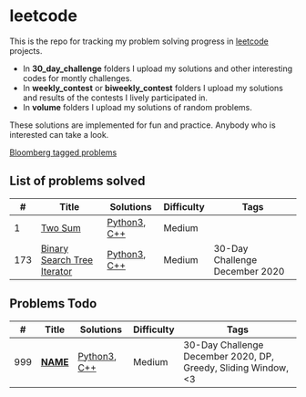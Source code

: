 # leetcode

This is the repo for tracking my problem solving progress in [leetcode](https://leetcode.com/) projects.

- In **30_day_challenge** folders I upload my solutions and other interesting codes for montly challenges.
- In **weekly_contest** or **biweekly_contest** folders I upload my solutions and results of the contests I lively participated in.
- In **volume** folders I upload my solutions of random problems.

These solutions are implemented for fun and practice. Anybody who is interested can take a look.

[Bloomberg tagged problems](https://gist.github.com/jayant91089/97587cfdbb8de413e59761859295efed)

## List of problems solved

| # | Title | Solutions | Difficulty | Tags |
|---| ----- | --------- | ---------- | ---- |
|1|[Two Sum](https://leetcode.com/problems/two-sum/) | [Python3](./30_day_challenge_2020_December/1_two_sum.py), [C++](./30_day_challenge_2020_December/1_two_sum.cpp) |Medium|  |
|173|[Binary Search Tree Iterator](https://leetcode.com/problems/binary-search-tree-iterator/) | [Python3](./30_day_challenge_2020_December/173_binary_search_tree_iterator.py), [C++](./30_day_challenge_2020_December/173_binary_search_tree_iterator.cpp) |Medium| 30-Day Challenge December 2020 |


## Problems Todo

| # | Title | Solutions | Difficulty | Tags |
|---| ----- | --------- | ---------- | ---- |
|999|[__NAME__](__link__) | [Python3](./__folder__/__name__.py), [C++](./__folder__/name.cpp) |Medium| 30-Day Challenge December 2020, DP, Greedy, Sliding Window, <3 |
